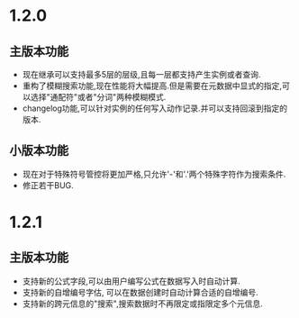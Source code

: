 # 1.2.0
## 主版本功能
* 现在继承可以支持最多5层的层级,且每一层都支持产生实例或者查询.
* 重构了模糊搜索功能,现在性能将大幅提高.但是需要在元数据中显式的指定,可以选择"通配符"或者"分词"两种模糊模式.
* changelog功能,可以针对实例的任何写入动作记录.并可以支持回滚到指定的版本.

## 小版本功能
* 现在对于特殊符号管控将更加严格,只允许'-'和'.'两个特殊字符作为搜索条件.
* 修正若干BUG.

# 1.2.1
## 主版本功能
* 支持新的公式字段,可以由用户编写公式在数据写入时自动计算.
* 支持新的自增编号字估, 可以在数据创建时自动计算合适的自增编号.
* 支持新的跨元信息的"搜索",搜索数据时不再限定或指限定多个元信息.